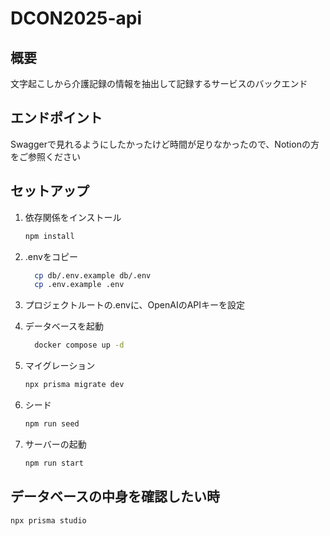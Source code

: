 # DCON2025-api

## 概要

文字起こしから介護記録の情報を抽出して記録するサービスのバックエンド

## エンドポイント

Swaggerで見れるようにしたかったけど時間が足りなかったので、Notionの方をご参照ください

## セットアップ

1. 依存関係をインストール

   ```bash
   npm install
   ```

1. \.envをコピー

   ```bash
     cp db/.env.example db/.env
     cp .env.example .env
   ```

1. プロジェクトルートの.envに、OpenAIのAPIキーを設定
1. データベースを起動

   ```bash
     docker compose up -d
   ```

1. マイグレーション

   ```bash
   npx prisma migrate dev
   ```

1. シード

   ```bash
   npm run seed
   ```

1. サーバーの起動

   ```bash
   npm run start
   ```

## データベースの中身を確認したい時

```bash
npx prisma studio
```
